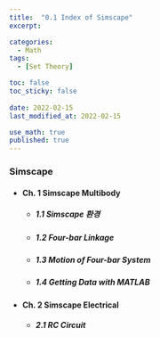 ```yaml
---
title:  "0.1 Index of Simscape"
excerpt: 

categories:
  - Math
tags:
  - [Set Theory]

toc: false
toc_sticky: false
 
date: 2022-02-15
last_modified_at: 2022-02-15

use_math: true
published: true
---
```


### Simscape
- #### Ch. 1 Simscape Multibody
  - ##### 1.1 Simscape 환경
  - ##### 1.2 Four-bar Linkage
  - ##### 1.3 Motion of Four-bar System
  - ##### 1.4 Getting Data with MATLAB

- #### Ch. 2 Simscape Electrical
  - ##### 2.1 RC Circuit